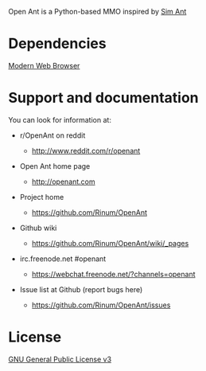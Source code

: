 Open Ant is a Python-based MMO inspired by [Sim Ant][1]

# Dependencies

[Modern Web Browser][2]

# Support and documentation

You can look for information at:

* r/OpenAnt on reddit
    * <http://www.reddit.com/r/openant>

* Open Ant home page
    * <http://openant.com>

* Project home
    * <https://github.com/Rinum/OpenAnt>

* Github wiki
    * <https://github.com/Rinum/OpenAnt/wiki/_pages>

* irc.freenode.net #openant
    * <https://webchat.freenode.net/?channels=openant>

* Issue list at Github (report bugs here)
    * <https://github.com/Rinum/OpenAnt/issues>

# License

[GNU General Public License v3][6]

[1]: http://en.wikipedia.org/wiki/SimAnt
[2]: http://whatbrowser.org/
[6]: http://www.gnu.org/copyleft/gpl.html
